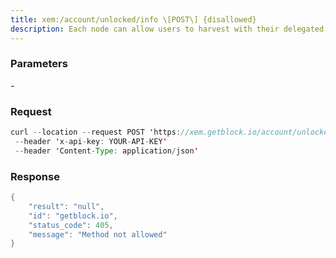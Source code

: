```yaml
---
title: xem:/account/unlocked/info \[POST\] {disallowed}
description: Each node can allow users to harvest with their delegated key on thatnode. The NIS configuration has entries for configuring the maximumnumber of allowed harvesters and optionally allow harvesting only forcertain account addresses. The unlock info gives information about themaximum number of allowed harvesters and how many harvesters are alreadyusing the node.
---
```


### Parameters


\-

### Request

``` java
curl --location --request POST 'https://xem.getblock.io/account/unlocked/info' 
 --header 'x-api-key: YOUR-API-KEY' 
 --header 'Content-Type: application/json'
```

###  Response

``` java
{
    "result": "null",
    "id": "getblock.io",
    "status_code": 405,
    "message": "Method not allowed"
}
```

